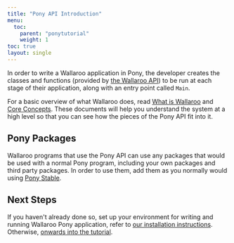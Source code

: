 ```yaml
---
title: "Pony API Introduction"
menu:
  toc:
    parent: "ponytutorial"
    weight: 1
toc: true
layout: single
---
```

In order to write a Wallaroo application in Pony, the developer creates the classes and functions (provided by [the Wallaroo API](/pony-tutorial/api/)) to be run at each stage of their application, along with an entry point called `Main`.

For a basic overview of what Wallaroo does, read [What is Wallaroo](/) and [Core Concepts](/core-concepts/). These documents will help you understand the system at a high level so that you can see how the pieces of the Pony API fit into it.


## Pony Packages

Wallaroo programs that use the Pony API can use any packages that would be used with a normal Pony program, including your own packages and third party packages. In order to use them, add them as you normally would using [Pony Stable](https://github.com/ponylang/pony-stable).

## Next Steps

If you haven't already done so, set up your environment for writing and running Wallaroo Pony application, refer to [our installation instructions](/pony-installation/). Otherwise, [onwards into the tutorial](/pony-tutorial/running-a-wallaroo-application/).
